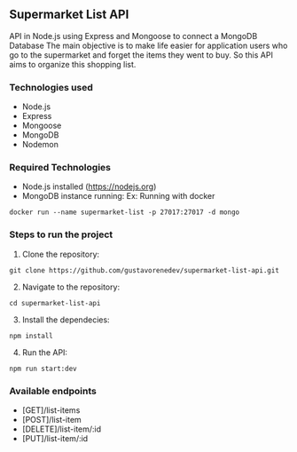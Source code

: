 ## Supermarket List API

API in Node.js using Express and Mongoose to connect a MongoDB Database
The main objective is to make life easier for application users who go to the supermarket and forget the items they went to buy.
So this API aims to organize this shopping list. 

### Technologies used

- Node.js
- Express
- Mongoose
- MongoDB
- Nodemon

### Required Technologies

- Node.js installed (https://nodejs.org)
- MongoDB instance running:
Ex: Running with docker
```
docker run --name supermarket-list -p 27017:27017 -d mongo
```

### Steps to run the project

1. Clone the repository:

```
git clone https://github.com/gustavorenedev/supermarket-list-api.git
```

2. Navigate to the repository:

```
cd supermarket-list-api
```

3. Install the dependecies:

```
npm install
```

4. Run the API:

```
npm run start:dev
```

### Available endpoints

- [GET]/list-items
- [POST]/list-item
- [DELETE]/list-item/:id
- [PUT]/list-item/:id